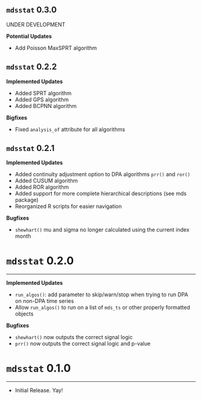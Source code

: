 `mdsstat` 0.3.0
---------------------------------------
UNDER DEVELOPMENT

**Potential Updates**

- Add Poisson MaxSPRT algorithm

`mdsstat` 0.2.2
---------------------------------------

**Implemented Updates**

- Added SPRT algorithm
- Added GPS algorithm
- Added BCPNN algorithm

**Bigfixes**

- Fixed `analysis_of` attribute for all algorithms

`mdsstat` 0.2.1
---------------------------------------

**Implemented Updates**

- Added continuity adjustment option to DPA algorithms `prr()` and `ror()`
- Added CUSUM algorithm
- Added ROR algorithm
- Added support for more complete hierarchical descriptions (see mds package)
- Reorganized R scripts for easier navigation

**Bugfixes**

- `shewhart()` mu and sigma no longer calculated using the current index month

# `mdsstat` 0.2.0
---------------------------------------

**Implemented Updates**

- `run_algos()`: add parameter to skip/warn/stop when trying to run DPA on non-DPA time series
- Allow `run_algos()` to run on a list of `mds_ts` or other properly formatted objects

**Bugfixes**

- `shewhart()` now outputs the correct signal logic
- `prr()` now outputs the correct signal logic and p-value

# `mdsstat` 0.1.0
---------------------------------------

- Initial Release. Yay!
